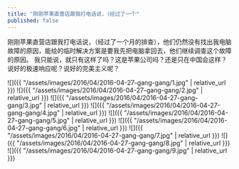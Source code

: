 ```yaml
---
title: "刚刚苹果直营店跟我打电话说，（经过了一个"
published: false
---
```

刚刚苹果直营店跟我打电话说，（经过了一个月的排查），他们仍然没有找出我电脑故障的原因，能给的临时解决方案是要我先把电脑拿回去，他们继续调查这个故障的原因。
我只能说，就只有这样了吗？这是苹果公司吗？还是只在中国会这样？说好的极速响应呢？说好的完美主义呢？



![]({{ "/assets/images/2016/04/2016-04-27-gang-gang/1.jpg" | relative_url }})
![]({{ "/assets/images/2016/04/2016-04-27-gang-gang/2.jpg" | relative_url }})
![]({{ "/assets/images/2016/04/2016-04-27-gang-gang/3.jpg" | relative_url }})
![]({{ "/assets/images/2016/04/2016-04-27-gang-gang/4.jpg" | relative_url }})
![]({{ "/assets/images/2016/04/2016-04-27-gang-gang/5.jpg" | relative_url }})
![]({{ "/assets/images/2016/04/2016-04-27-gang-gang/6.jpg" | relative_url }})
![]({{ "/assets/images/2016/04/2016-04-27-gang-gang/7.jpg" | relative_url }})
![]({{ "/assets/images/2016/04/2016-04-27-gang-gang/8.jpg" | relative_url }})
![]({{ "/assets/images/2016/04/2016-04-27-gang-gang/9.jpg" | relative_url }})
